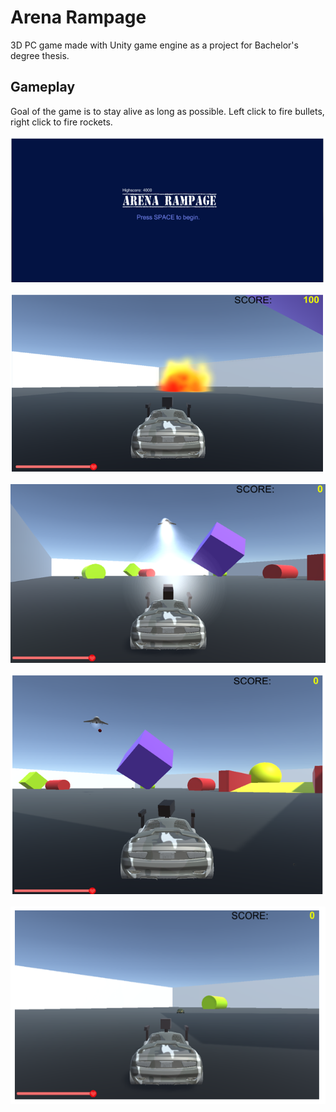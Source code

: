 # Arena Rampage 

3D PC game made with Unity game engine as a project for Bachelor's degree thesis.

## Gameplay

Goal of the game is to stay alive as long as possible. Left click to fire bullets, right click to fire rockets.

![start](https://github.com/IvanoCar/arena.rampage/blob/master/Game%20photos/start.png?raw=true)

![one](https://github.com/IvanoCar/arena.rampage/blob/master/Game%20photos/one.png?raw=true)

![three](https://github.com/IvanoCar/arena.rampage/blob/master/Game%20photos/three.png?raw=true)

![two](https://github.com/IvanoCar/arena.rampage/blob/master/Game%20photos/two.png?raw=true)

![four](https://github.com/IvanoCar/arena.rampage/blob/master/Game%20photos/four.png?raw=true)
